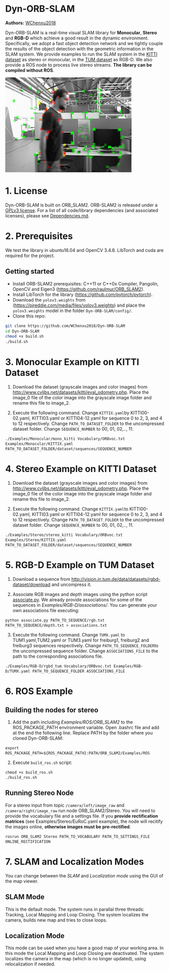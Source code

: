 # Dyn-ORB-SLAM
**Authors:** [WChenxu2018](https://github.com/WChenxu2018)

Dyn-ORB-SLAM is a real-time visual SLAM library for **Monocular**, **Stereo** and **RGB-D** which achieve a good result in the dynamic environment. Specifically, we adopt a fast object detection network and we tightly couple the results of the object detection with the geometric information in the SLAM system. We provide examples to run the SLAM system in the [KITTI dataset](http://www.cvlibs.net/datasets/kitti/eval_odometry.php) as stereo or monocular, in the [TUM dataset](http://vision.in.tum.de/data/datasets/rgbd-dataset) as RGB-D. We also provide a ROS node to process live stereo streams. **The library can be compiled without ROS**.

<img src="test/picture1.png" width="400px"/>




# 1. License

Dyn-ORB-SLAM is built on ORB_SLAM2. ORB-SLAM2 is released under a [GPLv3 license](https://github.com/raulmur/ORB_SLAM2/blob/master/License-gpl.txt). For a list of all code/library dependencies (and associated licenses), please see [Dependencies.md](https://github.com/raulmur/ORB_SLAM2/blob/master/Dependencies.md).


# 2. Prerequisites
We test the library in ubuntu16.04 and OpenCV 3.4.8. LibTorch and cuda are required for the project.

## Getting started
- Install ORB-SLAM2 prerequisites: C++11 or C++0x Compiler, Pangolin, OpenCV and Eigen3  (https://github.com/raulmur/ORB_SLAM2).
- Install LibTorch for the library (https://github.com/pytorch/pytorch).
- Download the `yolov3.weights` from (https://pjreddie.com/media/files/yolov3.weights) and place the `yolov3.weights` model in the folder `Dyn-ORB-SLAM/config/`.
- Clone this repo:
```bash
git clone https://github.com/WChenxu2018/Dyn-ORB-SLAM
cd Dyn-ORB-SLAM
chmod +x build.sh
./build.sh
```

# 3. Monocular Example on KITTI Dataset

1. Download the dataset (grayscale images and color images) from http://www.cvlibs.net/datasets/kitti/eval_odometry.php. Place the image_0 file of the color image into the grayscale image folder and rename this file to image_2.

2. Execute the following command. Change `KITTIX.yaml`by KITTI00-02.yaml, KITTI03.yaml or KITTI04-12.yaml for sequence 0 to 2, 3, and 4 to 12 respectively. Change `PATH_TO_DATASET_FOLDER` to the uncompressed dataset folder. Change `SEQUENCE_NUMBER` to 00, 01, 02,.., 11. 
```
./Examples/Monocular/mono_kitti Vocabulary/ORBvoc.txt Examples/Monocular/KITTIX.yaml PATH_TO_DATASET_FOLDER/dataset/sequences/SEQUENCE_NUMBER
```

# 4. Stereo Example on KITTI Dataset

1. Download the dataset (grayscale images and color images) from http://www.cvlibs.net/datasets/kitti/eval_odometry.php.  Place the image_0 file of the color image into the grayscale image folder and rename this file to image_2.

2. Execute the following command. Change `KITTIX.yaml`to KITTI00-02.yaml, KITTI03.yaml or KITTI04-12.yaml for sequence 0 to 2, 3, and 4 to 12 respectively. Change `PATH_TO_DATASET_FOLDER` to the uncompressed dataset folder. Change `SEQUENCE_NUMBER` to 00, 01, 02,.., 11. 
```
./Examples/Stereo/stereo_kitti Vocabulary/ORBvoc.txt Examples/Stereo/KITTIX.yaml PATH_TO_DATASET_FOLDER/dataset/sequences/SEQUENCE_NUMBER
```

# 5. RGB-D Example on TUM Dataset

1. Download a sequence from http://vision.in.tum.de/data/datasets/rgbd-dataset/download and uncompress it.

2. Associate RGB images and depth images using the python script [associate.py](http://vision.in.tum.de/data/datasets/rgbd-dataset/tools). We already provide associations for some of the sequences in *Examples/RGB-D/associations/*. You can generate your own associations file executing:

  ```
  python associate.py PATH_TO_SEQUENCE/rgb.txt PATH_TO_SEQUENCE/depth.txt > associations.txt
  ```

3. Execute the following command. Change `TUMX.yaml` to TUM1.yaml,TUM2.yaml or TUM3.yaml for freiburg1, freiburg2 and freiburg3 sequences respectively. Change `PATH_TO_SEQUENCE_FOLDER`to the uncompressed sequence folder. Change `ASSOCIATIONS_FILE` to the path to the corresponding associations file.

  ```
  ./Examples/RGB-D/rgbd_tum Vocabulary/ORBvoc.txt Examples/RGB-D/TUMX.yaml PATH_TO_SEQUENCE_FOLDER ASSOCIATIONS_FILE
  ```

# 6. ROS Example

## Building the nodes for stereo 
1. Add the path including *Examples/ROS/ORB_SLAM2* to the ROS_PACKAGE_PATH environment variable. Open .bashrc file and add at the end the following line. Replace PATH by the folder where you cloned Dyn-ORB-SLAM:

  ```
  export ROS_PACKAGE_PATH=${ROS_PACKAGE_PATH}:PATH/ORB_SLAM2/Examples/ROS
  ```
  
2. Execute `build_ros.sh` script:

  ```
  chmod +x build_ros.sh
  ./build_ros.sh
  ```
  
## Running Stereo Node
For a stereo input from topic `/camera/left/image_raw` and `/camera/right/image_raw` run node ORB_SLAM2/Stereo. You will need to provide the vocabulary file and a settings file. If you **provide rectification matrices** (see Examples/Stereo/EuRoC.yaml example), the node will recitify the images online, **otherwise images must be pre-rectified**.

  ```
  rosrun ORB_SLAM2 Stereo PATH_TO_VOCABULARY PATH_TO_SETTINGS_FILE ONLINE_RECTIFICATION
  ```

# 7. SLAM and Localization Modes
You can change between the *SLAM* and *Localization mode* using the GUI of the map viewer.

## SLAM Mode
This is the default mode. The system runs in parallal three threads: Tracking, Local Mapping and Loop Closing. The system localizes the camera, builds new map and tries to close loops.

## Localization Mode
This mode can be used when you have a good map of your working area. In this mode the Local Mapping and Loop Closing are deactivated. The system localizes the camera in the map (which is no longer updated), using relocalization if needed. 

